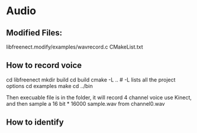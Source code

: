 # Audio

## Modified Files:

libfreenect.modify/examples/wavrecord.c
							CMakeList.txt

## How to record voice

cd libfreenect
mkdir build
cd build
cmake -L .. # -L lists all the project options
cd examples
make
cd ../bin

Then execuable file is in the folder, it will record 4 channel voice use Kinect, and then sample a 16 bit * 16000 sample.wav from channel0.wav

## How to identify

